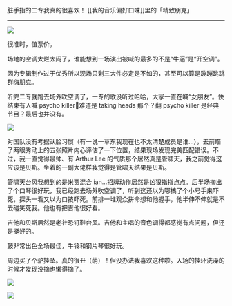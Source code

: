 脏手指的二专我真的很喜欢！ [[我的音乐偏好口味]]里的「精致朋克」

---

![](https://picture-guan.oss-cn-hangzhou.aliyuncs.com/20220816174108.png)

很准时，值票价。

场地的空调太烂太闷了，谁能想到一场演出被喊的最多的不是“牛逼”是“开空调”。

因为专辑制作过于优秀所以现场只剩三大件必定是不如的，甚至可以算是蹦蹦跳跳群嗨朋克。

听完二专就跑去场外吹空调了，一专的歌没听过哈哈，大家一直在喊“女朋友”。快结束有人喊 psycho killer🤔难道是 taking heads 那个？翻 psycho killer 是经典节目？最后也并没有。

![](https://picture-guan.oss-cn-hangzhou.aliyuncs.com/20220816174054.png)


对国队没有考据认脸习惯（有一说一草东我现在也不太清楚成员是谁…），去前瞄了两眼秀动上的五张照片内心评估了一下位置，结果现场发现完美匹配错误。不过，我一直觉得最帅、有 Arthur Lee 的气质那个居然真是管啸天，我之前觉得这应该是贝斯。坐着的一副大佬样我觉得是管啸天结果是贝斯。

管啸天台风我想到的是米贾混合 ian…招牌动作居然是凶狠指指点点。后半场掏出了个口琴很好玩，我已经跑去场外吹空调了，听到这还以为哪搞了个小号手来吓死，探头一看又以为口技吓死。前排一堆观众拼命想和他握手，他半伸不伸就是不去碰笑死我。他也有把吉他很好看。

吉他和贝斯居然是老社恐钉鞋台风。吉他和主唱的音色调得都感觉有点问题，但还是挺好的。

鼓非常出色全场最佳，牛铃和钢片琴很好玩。

周边买了个驴挂坠。真的很丑（萌）！但没办法我喜欢这种啦。入场的挂环洗澡的时候才发现没摘也懒得摘了。

![](https://picture-guan.oss-cn-hangzhou.aliyuncs.com/20220816174129.png)


![](https://picture-guan.oss-cn-hangzhou.aliyuncs.com/20220816174158.png)